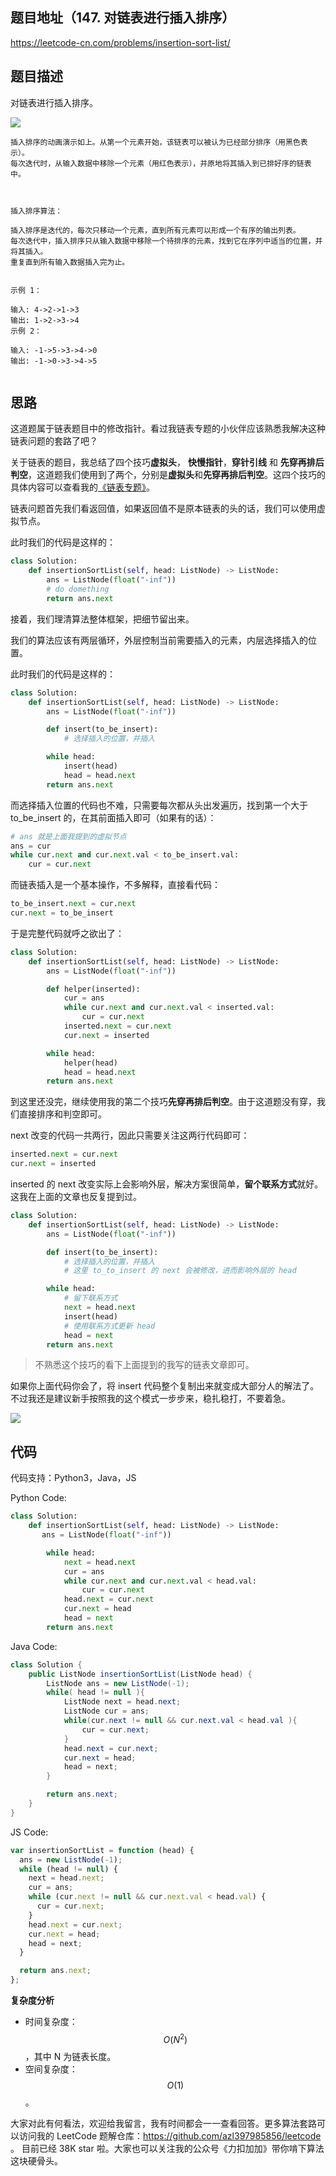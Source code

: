 <!-- 刚看了几个题解，写的不是很清楚，于是写下了这个。 -->

## 题目地址（147. 对链表进行插入排序）

https://leetcode-cn.com/problems/insertion-sort-list/

## 题目描述

对链表进行插入排序。

![](https://tva1.sinaimg.cn/large/0081Kckwly1gkvig9vromg308c050q55.gif)

```
插入排序的动画演示如上。从第一个元素开始，该链表可以被认为已经部分排序（用黑色表示）。
每次迭代时，从输入数据中移除一个元素（用红色表示），并原地将其插入到已排好序的链表中。

 

插入排序算法：

插入排序是迭代的，每次只移动一个元素，直到所有元素可以形成一个有序的输出列表。
每次迭代中，插入排序只从输入数据中移除一个待排序的元素，找到它在序列中适当的位置，并将其插入。
重复直到所有输入数据插入完为止。
 

示例 1：

输入: 4->2->1->3
输出: 1->2->3->4
示例 2：

输入: -1->5->3->4->0
输出: -1->0->3->4->5


```

## 思路

这道题属于链表题目中的修改指针。看过我链表专题的小伙伴应该熟悉我解决这种链表问题的套路了吧？

关于链表的题目，我总结了四个技巧**虚拟头**， **快慢指针**，**穿针引线** 和 **先穿再排后判空**，这道题我们使用到了两个，分别是**虚拟头**和**先穿再排后判空**。这四个技巧的具体内容可以查看我的[《链表专题》](https://lucifer.ren/blog/2020/11/08/linked-list/)。

链表问题首先我们看返回值，如果返回值不是原本链表的头的话，我们可以使用虚拟节点。

此时我们的代码是这样的：

```py
class Solution:
    def insertionSortList(self, head: ListNode) -> ListNode:
        ans = ListNode(float("-inf"))
        # do domething
        return ans.next
```

接着，我们理清算法整体框架，把细节留出来。

我们的算法应该有两层循环，外层控制当前需要插入的元素，内层选择插入的位置。

此时我们的代码是这样的：

```py
class Solution:
    def insertionSortList(self, head: ListNode) -> ListNode:
        ans = ListNode(float("-inf"))

        def insert(to_be_insert):
            # 选择插入的位置，并插入

        while head:
            insert(head)
            head = head.next
        return ans.next
```

而选择插入位置的代码也不难，只需要每次都从头出发遍历，找到第一个大于 to_be_insert 的，在其前面插入即可（如果有的话）：

```py
# ans 就是上面我提到的虚拟节点
ans = cur
while cur.next and cur.next.val < to_be_insert.val:
    cur = cur.next
```

而链表插入是一个基本操作，不多解释，直接看代码：

```py
to_be_insert.next = cur.next
cur.next = to_be_insert
```

于是完整代码就呼之欲出了：

```py
class Solution:
    def insertionSortList(self, head: ListNode) -> ListNode:
        ans = ListNode(float("-inf"))

        def helper(inserted):
            cur = ans
            while cur.next and cur.next.val < inserted.val:
                cur = cur.next
            inserted.next = cur.next
            cur.next = inserted

        while head:
            helper(head)
            head = head.next
        return ans.next
```

到这里还没完，继续使用我的第二个技巧**先穿再排后判空**。由于这道题没有穿，我们直接排序和判空即可。

next 改变的代码一共两行，因此只需要关注这两行代码即可：

```py
inserted.next = cur.next
cur.next = inserted
```

inserted 的 next 改变实际上会影响外层，解决方案很简单，**留个联系方式**就好。这我在上面的文章也反复提到过。

```py
class Solution:
    def insertionSortList(self, head: ListNode) -> ListNode:
        ans = ListNode(float("-inf"))

        def insert(to_be_insert):
            # 选择插入的位置，并插入
            # 这里 to_to_insert 的 next 会被修改，进而影响外层的 head

        while head:
            # 留下联系方式
            next = head.next
            insert(head)
            # 使用联系方式更新 head
            head = next
        return ans.next

```

> 不熟悉这个技巧的看下上面提到的我写的链表文章即可。

如果你上面代码你会了，将 insert 代码整个复制出来就变成大部分人的解法了。不过我还是建议新手按照我的这个模式一步步来，稳扎稳打，不要着急。

![](https://tva1.sinaimg.cn/large/0081Kckwly1gkvie3jcz4j315h0dp428.jpg)

## 代码

代码支持：Python3，Java，JS

Python Code:

```py
class Solution:
    def insertionSortList(self, head: ListNode) -> ListNode:
       ans = ListNode(float("-inf"))

        while head:
            next = head.next
            cur = ans
            while cur.next and cur.next.val < head.val:
                cur = cur.next
            head.next = cur.next
            cur.next = head
            head = next
        return ans.next
```

Java Code:

```java
class Solution {
    public ListNode insertionSortList(ListNode head) {
		ListNode ans = new ListNode(-1);
		while( head != null ){
			ListNode next = head.next;
            ListNode cur = ans;
			while(cur.next != null && cur.next.val < head.val ){
				cur = cur.next;
			}
			head.next = cur.next;
			cur.next = head;
			head = next;
		}

		return ans.next;
    }
}
```

JS Code:

```js
var insertionSortList = function (head) {
  ans = new ListNode(-1);
  while (head != null) {
    next = head.next;
    cur = ans;
    while (cur.next != null && cur.next.val < head.val) {
      cur = cur.next;
    }
    head.next = cur.next;
    cur.next = head;
    head = next;
  }

  return ans.next;
};
```

**复杂度分析**

- 时间复杂度：$$O(N^2)$$，其中 N 为链表长度。
- 空间复杂度：$$O(1)$$。

大家对此有何看法，欢迎给我留言，我有时间都会一一查看回答。更多算法套路可以访问我的 LeetCode 题解仓库：https://github.com/azl397985856/leetcode 。 目前已经 38K star 啦。大家也可以关注我的公众号《力扣加加》带你啃下算法这块硬骨头。
